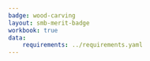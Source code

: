 ```yaml
---
badge: wood-carving
layout: smb-merit-badge
workbook: true
data:
    requirements: ../requirements.yaml
---
```

